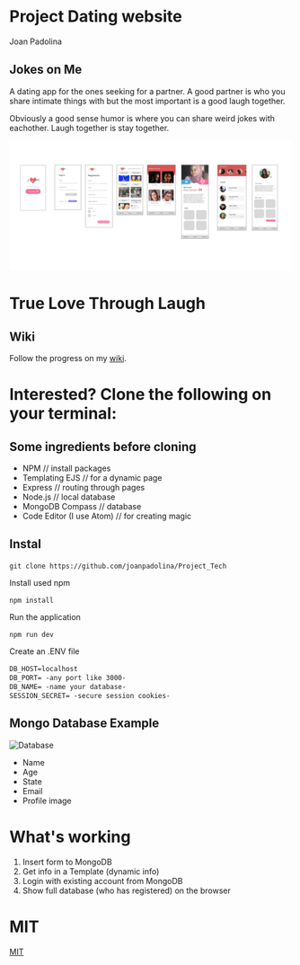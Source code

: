 # Project Dating website
Joan Padolina
## Jokes on Me 

A dating app for the ones seeking for a partner. A good partner is who you share intimate things with but the most important is a good laugh together.

Obviously a good sense humor is where you can share weird jokes with eachother. Laugh together is stay together.

![Wireflow app](https://github.com/joanpadolina/Project_Tech/blob/master/documentatie/Jome-branding-sketch.png)

# True Love Through Laugh

## Wiki

Follow the progress on my [wiki](https://github.com/joanpadolina/Project_Tech.wiki.git).

# Interested? Clone the following on your terminal:

## Some ingredients before cloning

* NPM // install packages
* Templating EJS  // for a dynamic page
* Express // routing through pages
* Node.js // local database
* MongoDB Compass // database 
* Code Editor (I use Atom) // for creating magic

## Instal 

```
git clone https://github.com/joanpadolina/Project_Tech
```

Install used npm
```
npm install
```
Run the application
```
npm run dev
```
Create an .ENV file
```
DB_HOST=localhost
DB_PORT= -any port like 3000-  
DB_NAME= -name your database- 
SESSION_SECRET= -secure session cookies-
```
## Mongo Database Example

![Database](https://i.imgur.com/vMubu7j.png)
* Name
* Age
* State
* Email
* Profile image

# What's working
1. Insert form to MongoDB
1. Get info in a Template (dynamic info)
1. Login with existing account from MongoDB
1. Show full database (who has registered) on the browser


# MIT
[MIT](https://github.com/joanpadolina/Project_Tech/blob/master/LICENSE)
